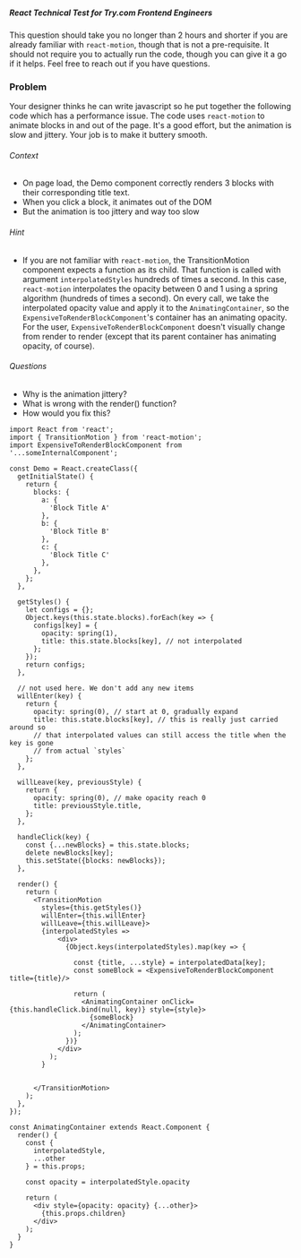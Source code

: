 ##### React Technical Test for Try.com Frontend Engineers

This question should take you no longer than 2 hours and shorter if you are already familiar with `react-motion`, though that is not a pre-requisite. It should not require you to actually run the code, though you can give it a go if it helps. Feel free to reach out if you have questions.

### Problem

Your designer thinks he can write javascript so he put together the following code which has a performance issue.
The code uses `react-motion` to animate blocks in and out of the page. It's a good effort, but the animation is slow and jittery. Your job is to make it buttery smooth.

###### Context
* On page load, the Demo component correctly renders 3 blocks with their corresponding title text.
* When you click a block, it animates out of the DOM
* But the animation is too jittery and way too slow

###### Hint
* If you are not familiar with `react-motion`, the TransitionMotion component expects a function as its child. That function is called with argument `interpolatedStyles` hundreds of times a second. In this case, `react-motion` interpolates the opacity between 0 and 1 using a spring algorithm (hundreds of times a second). On every call, we take the interpolated opacity value and apply it to the `AnimatingContainer`, so the `ExpensiveToRenderBlockComponent`'s container has an animating opacity. For the user, `ExpensiveToRenderBlockComponent` doesn't visually change from render to render (except that its parent container has animating opacity, of course).

###### Questions
* Why is the animation jittery?
* What is wrong with the render() function?
* How would you fix this?

```
import React from 'react';
import { TransitionMotion } from 'react-motion';
import ExpensiveToRenderBlockComponent from '...someInternalComponent';

const Demo = React.createClass({
  getInitialState() {
    return {
      blocks: {
        a: {
          'Block Title A'
        },
        b: {
          'Block Title B'
        },
        c: {
          'Block Title C'
        },
      },
    };
  },

  getStyles() {
    let configs = {};
    Object.keys(this.state.blocks).forEach(key => {
      configs[key] = {
        opacity: spring(1),
        title: this.state.blocks[key], // not interpolated
      };
    });
    return configs;
  },

  // not used here. We don't add any new items
  willEnter(key) {
    return {
      opacity: spring(0), // start at 0, gradually expand
      title: this.state.blocks[key], // this is really just carried around so
      // that interpolated values can still access the title when the key is gone
      // from actual `styles`
    };
  },

  willLeave(key, previousStyle) {
    return {
      opacity: spring(0), // make opacity reach 0
      title: previousStyle.title,
    };
  },

  handleClick(key) {
    const {...newBlocks} = this.state.blocks;
    delete newBlocks[key];
    this.setState({blocks: newBlocks});
  },

  render() {
    return (
      <TransitionMotion
        styles={this.getStyles()}
        willEnter={this.willEnter}
        willLeave={this.willLeave}>
        {interpolatedStyles =>
            <div>
              {Object.keys(interpolatedStyles).map(key => {
                
                const {title, ...style} = interpolatedData[key];
                const someBlock = <ExpensiveToRenderBlockComponent title={title}/>

                return (
                  <AnimatingContainer onClick={this.handleClick.bind(null, key)} style={style}>
                    {someBlock}
                  </AnimatingContainer>
                );
              })}
            </div>
          );
        }
          

      </TransitionMotion>
    );
  },
});

const AnimatingContainer extends React.Component {
  render() {
    const {
      interpolatedStyle,
      ...other
    } = this.props;

    const opacity = interpolatedStyle.opacity

    return (
      <div style={opacity: opacity} {...other}>
        {this.props.children}
      </div>
    );
  }
}
```